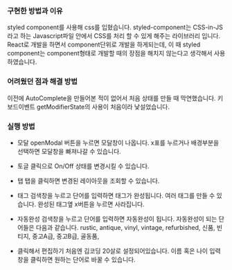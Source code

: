 ### 구현한 방법과 이유

styled component를 사용해 css를 입혔습니다. 
styled-component는 CSS-in-JS라고 하는 Javascript파일 안에서 CSS를 처리 할 수 있게 해주는 라이브러리 입니다.
React로 개발을 하면서 component단위로 개발을 하게되는데, 이 때 styled component는 component형태로 개발할 때의 장점을 해치지 않는다고 생각해서 사용하였습니다.

### 어려웠던 점과 해결 방법

이전에 AutoComplete을 만들어본 적이 없어서 처음 상태를 만들 때 막연했습니다.
키보드이벤트 getModifierState의 사용이 처음이라 낯설었습니다.

### 실행 방법

- 모달
openModal 버튼을 누르면 모달창이 나옵니다.
x표를 누르거나 배경부분을 선택하면 모달창을 빠져나갈 수 있습니다.

- 토글
클릭으로 On/Off 상태를 변경시킬 수 있습니다.

- 탭
탭을 클릭하면 변경된 레이아웃을 조회할 수 있습니다.

- 태그
검색창을 누르고 단어를 입력하면 태그가 완성됩니다. 여러 태그를 만들 수 있습니다. 완성된 태그옆 x버튼을 누르면 사라집니다.

- 자동완성
검색창을 누르고 단어를 입력하면 자동완성이 됩니다.
자동완성이 되는 단어들은 다음과 같습니다.
  rustic,
  antique,
  vinyl,
  vintage,
  refurbished,
  신품,
  빈티지,
  중고A급,
  중고B급,
  골동품,
  
- 클릭해서 편집하기
처음엔 김코딩 20살로 설정되어있습니다.
이름 혹은 나이 입력창을 클릭하면 원하는 단어로 바꿀 수 있습니다.
